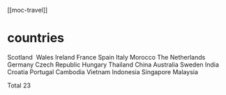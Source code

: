 [[moc-travel]]

# countries

Scotland 󠁧󠁢󠁳󠁣󠁴󠁿
Wales
Ireland
France
Spain
Italy
Morocco
The Netherlands
Germany
Czech Republic
Hungary
Thailand
China
Australia
Sweden
India
Croatia
Portugal
Cambodia
Vietnam
Indonesia
Singapore
Malaysia

Total 23
